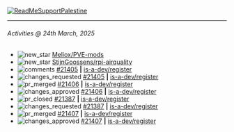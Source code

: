 [![ReadMeSupportPalestine](https://github.com/Safouene1/support-palestine-banner/blob/master/banner-support.svg)](https://github.com/Safouene1/support-palestine-banner)

---

<!--RECENT_ACTIVITY:last_update-->
###### Activities @ 24th March, 2025
<!--RECENT_ACTIVITY:last_update_end-->

<!--RECENT_ACTIVITY:start-->
- ![new_star](https://cdn.jsdelivr.net/gh/Readme-Workflows/Readme-Icons@main/icons/octicons/StarredRepositoryYellow.svg) [Meliox/PVE-mods](https://github.com/Meliox/PVE-mods)<br>
- ![new_star](https://cdn.jsdelivr.net/gh/Readme-Workflows/Readme-Icons@main/icons/octicons/StarredRepositoryYellow.svg) [StijnGoossens/rpi-airquality](https://github.com/StijnGoossens/rpi-airquality)<br>
- ![comments](https://cdn.jsdelivr.net/gh/Readme-Workflows/Readme-Icons@main/icons/octicons/Comment.svg) [#21405](https://github.com/is-a-dev/register/pull/21405#discussion_r2008712365) **|** [is-a-dev/register](https://github.com/is-a-dev/register)<br>
- ![changes_requested](https://cdn.jsdelivr.net/gh/Readme-Workflows/Readme-Icons@main/icons/octicons/RequestedChanges.svg) [#21405](https://github.com/is-a-dev/register/pull/21405#pullrequestreview-2707944667) **|** [is-a-dev/register](https://github.com/is-a-dev/register)<br>
- ![pr_merged](https://cdn.jsdelivr.net/gh/Readme-Workflows/Readme-Icons@main/icons/octicons/PullRequestMerged.svg) [#21406](https://github.com/is-a-dev/register/pull/21406) **|** [is-a-dev/register](https://github.com/is-a-dev/register)<br>
- ![changes_approved](https://cdn.jsdelivr.net/gh/Readme-Workflows/Readme-Icons@main/icons/octicons/ApprovedChanges.svg) [#21406](https://github.com/is-a-dev/register/pull/21406#pullrequestreview-2707944296) **|** [is-a-dev/register](https://github.com/is-a-dev/register)<br>
- ![pr_closed](https://cdn.jsdelivr.net/gh/Readme-Workflows/Readme-Icons@main/icons/octicons/PullRequestClosed.svg) [#21387](https://github.com/is-a-dev/register/pull/21387) **|** [is-a-dev/register](https://github.com/is-a-dev/register)<br>
- ![changes_requested](https://cdn.jsdelivr.net/gh/Readme-Workflows/Readme-Icons@main/icons/octicons/RequestedChanges.svg) [#21387](https://github.com/is-a-dev/register/pull/21387#pullrequestreview-2707944173) **|** [is-a-dev/register](https://github.com/is-a-dev/register)<br>
- ![pr_merged](https://cdn.jsdelivr.net/gh/Readme-Workflows/Readme-Icons@main/icons/octicons/PullRequestMerged.svg) [#21407](https://github.com/is-a-dev/register/pull/21407) **|** [is-a-dev/register](https://github.com/is-a-dev/register)<br>
- ![changes_approved](https://cdn.jsdelivr.net/gh/Readme-Workflows/Readme-Icons@main/icons/octicons/ApprovedChanges.svg) [#21407](https://github.com/is-a-dev/register/pull/21407#pullrequestreview-2707943848) **|** [is-a-dev/register](https://github.com/is-a-dev/register)<br>
<!--RECENT_ACTIVITY:end-->

